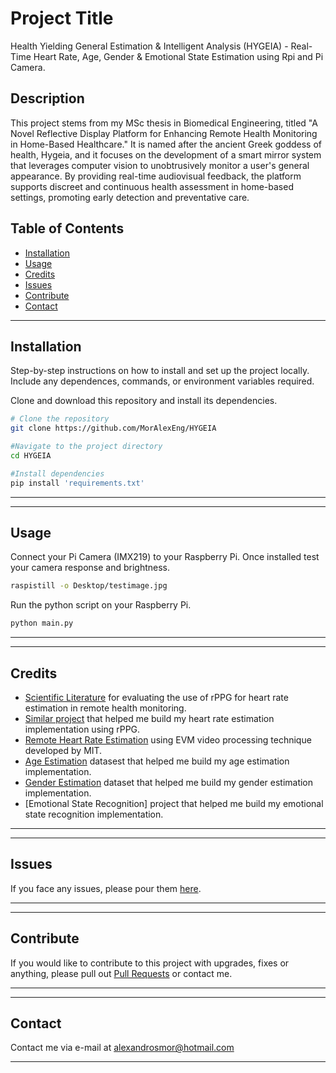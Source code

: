 
# **Project Title**

Health Yielding General Estimation & Intelligent Analysis (HYGEIA) - Real-Time Heart Rate, Age, Gender & Emotional State Estimation using Rpi and Pi Camera.


## **Description**

This project stems from my MSc thesis in Biomedical Engineering, titled "A Novel Reflective Display Platform for Enhancing Remote Health Monitoring in Home-Based Healthcare." It is named after the ancient Greek goddess of health, Hygeia, and it focuses on the development of a smart mirror system that leverages computer vision to unobtrusively monitor a user's general appearance. By providing real-time audiovisual feedback, the platform supports discreet and continuous health assessment in home-based settings, promoting early detection and preventative care.


## **Table of Contents**

- [Installation](#installation)
- [Usage](#usage)
- [Credits](#credits)
- [Issues](#issues)
- [Contribute](#contribute)
- [Contact](#contact)
---
## **Installation**

Step-by-step instructions on how to install and set up the project locally. Include any dependences, commands, or environment variables required.

  Clone and download this repository and install its dependencies.
```bash
# Clone the repository
git clone https://github.com/MorAlexEng/HYGEIA

#Navigate to the project directory
cd HYGEIA

#Install dependencies
pip install 'requirements.txt'
```
---

---
## **Usage**

 Connect your Pi Camera (IMX219) to your Raspberry Pi. Once installed test your camera response and brightness.

 ```bash
 raspistill -o Desktop/testimage.jpg
 ```

 Run the python script on your Raspberry Pi.
 ```bash
 python main.py
 ```
---

---
## **Credits**
- [Scientific Literature](https://www.researchgate.net/publication/306285292_Remote_heart_rate_measurement_using_low-cost_RGB_face_video_A_technical_literature_review) for evaluating the use of rPPG for heart rate estimation in remote health monitoring.
- [Similar project](https://github.com/ganeshkumartk/heartpi) that helped me build my heart rate estimation implementation using rPPG.
- [Remote Heart Rate Estimation](https://github.com/yllberisha/Heart-Rate-EVM) using EVM video processing technique developed by MIT.
- [Age Estimation](https://www.kaggle.com/datasets/alfredhhw/adiencegender) datasest that helped me build my age estimation implementation.
- [Gender Estimation](https://www.kaggle.com/datasets/jangedoo/utkface-new) dataset that helped me build my gender estimation implementation.
- [Emotional State Recognition] project that helped me build my emotional state recognition implementation.
---

---
## **Issues**

If you face any issues, please pour them [here](https://github.com/MorAlexEng/HYGEIA/issues).

---

---
## **Contribute**

If you would like to contribute to this project with upgrades, fixes or anything, please pull out [Pull Requests](https://github.com/MorAlexEng/HYGEIA/pulls) or contact me.

---

---
## **Contact**

Contact me via e-mail at [alexandrosmor@hotmail.com](mailto:alexandrosmor@hotmail.com)

---